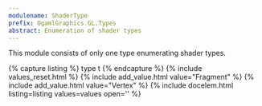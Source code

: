 ```yaml
---
modulename: ShaderType
prefix: OgamlGraphics.GL.Types
abstract: Enumeration of shader types
---
```


This module consists of only one type enumerating shader types.

{% capture listing %}
type t
{% endcapture %}
{% include values_reset.html %}
{% include add_value.html value="Fragment" %}
{% include add_value.html value="Vertex" %}
{% include docelem.html listing=listing values=values open='' %}
